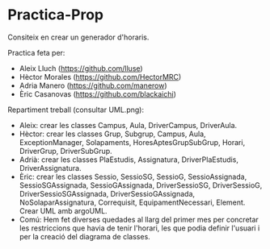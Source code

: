 # Practica-Prop

Consiteix en crear un generador d'horaris.

Practica feta per: 
- Aleix Lluch (https://github.com/lluse)
- Hèctor Morales (https://github.com/HectorMRC)
- Adria Manero (https://github.com/manerow)
- Èric Casanovas (https://github.com/blackaichi)

Repartiment treball (consultar UML.png):
- Aleix: crear les classes Campus, Aula, DriverCampus, DriverAula.
- Hèctor: crear les classes Grup, Subgrup, Campus, Aula, ExceptionManager, Solapaments, HoresAptesGrupSubGrup, Horari, DriverGrup, DriverSubGrup.
- Adrià: crear les classes PlaEstudis, Assignatura, DriverPlaEstudis, DriverAssignatura.
- Èric: crear les classes Sessio, SessioSG, SessioG, SessioAssignada, SessioSGAssignada, SessioGAssignada, DriverSessioSG, DriverSessioG, DriverSessioSGAssignada, DriverSessioGAssignada, NoSolaparAssignatura, Correquisit, EquipamentNecessari, Element. Crear UML amb argoUML.
- Comú: Hem fet diverses quedades al llarg del primer mes per concretar les restriccions que havia de tenir l'horari, les que podia definir l'usuari i per la creació del diagrama de classes.

